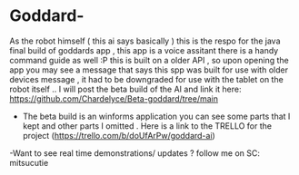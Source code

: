# Goddard-
As the robot himself ( this ai says basically ) this is the respo for the java final build of goddards app , this app is a voice assitant there is a handy command guide as well :P this is built on a older API , so upon opening the app you may see a message that says this spp was built for use with older devices message , it had to be downgraded for use with the tablet on the robot itself .. I will post the beta build of the AI and link it here:   https://github.com/Chardelyce/Beta-goddard/tree/main 





- The beta build is an winforms application you can see some parts that I kept and other parts I omitted . Here is a link to the TRELLO for the project (https://trello.com/b/doUfArPw/goddard-ai)



-Want to see real time demonstrations/ updates ? follow me on SC: mitsucutie

